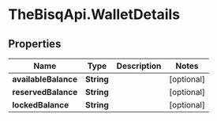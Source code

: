 # TheBisqApi.WalletDetails

## Properties
Name | Type | Description | Notes
------------ | ------------- | ------------- | -------------
**availableBalance** | **String** |  | [optional] 
**reservedBalance** | **String** |  | [optional] 
**lockedBalance** | **String** |  | [optional] 


